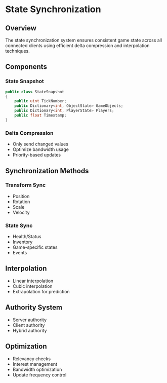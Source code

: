 # State Synchronization

## Overview
The state synchronization system ensures consistent game state across all connected clients using efficient delta compression and interpolation techniques.

## Components

### State Snapshot
```csharp
public class StateSnapshot
{
    public uint TickNumber;
    public Dictionary<int, ObjectState> GameObjects;
    public Dictionary<int, PlayerState> Players;
    public float Timestamp;
}
```

### Delta Compression
- Only send changed values
- Optimize bandwidth usage
- Priority-based updates

## Synchronization Methods

### Transform Sync
- Position
- Rotation
- Scale
- Velocity

### State Sync
- Health/Status
- Inventory
- Game-specific states
- Events

## Interpolation
- Linear interpolation
- Cubic interpolation
- Extrapolation for prediction

## Authority System
- Server authority
- Client authority
- Hybrid authority

## Optimization
- Relevancy checks
- Interest management
- Bandwidth optimization
- Update frequency control
